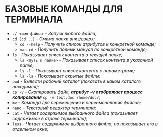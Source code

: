 # БАЗОВЫЕ КОМАНДЫ ДЛЯ ТЕРМИНАЛА
* `./ <имя файла>` - *Запуск любого файла;*
* `cd (cd ..)` - *Смема папки вниз/вверх;*
  *  `cd --help` - *Получить список атрибутов к конкретной команде;*
  * `man cd` - *Получить полный мануал по конкретной команде;*
* `ls` - *Показывает список контента в текущей папке;*
  * `ls <путь к папке>` - *Показывает список контента в указанной папке;*
  * `ls -l` - *Показывает список контента с параметрами;*
  * `ls -la` - *Показывает скрытые файлы;*
* `pwd` - *Вывести рабочий каталог (показать в каком каталоге находимся);*
* `cp -v` - *Скопировать файл, **атрибут -v отображает процесс копирования*** `cp -v text.doc /home/doc/`;
* `mv` - *Команда для перемещения и переименования файлов;*
* `nano` - *Текстовый редактор терминала;*
* `cat` - *Читает содержимое выбранного файла (показывает содержимое в строке терминала);*
* `less` - *Читает содержимое выбранного файла, но показывает его в отдельном окне;*
